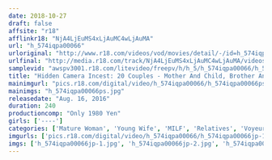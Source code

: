 ```yaml
---
date: 2018-10-27
draft: false
affsite: "r18"
afflinkr18: "NjA4LjEuMS4xLjAuMC4wLjAuMA"
url: "h_574iqpa00066"
urloriginal: "http://www.r18.com/videos/vod/movies/detail/-/id=h_574iqpa00066"
urlfinal: "http://media.r18.com/track/NjA4LjEuMS4xLjAuMC4wLjAuMA/videos/vod/movies/detail/-/id=h_574iqpa00066"
samplevid: "awspv3001.r18.com/litevideo/freepv/h/h_5/h_574iqpa00066/h_574iqpa00066_dmb_w.mp4"
title: "Hidden Camera Incest: 20 Couples - Mother And Child, Brother And Sister, Father In Law And Daughter In Law - Kinky Families Drowning In Pleasure"
mainimgurl: "pics.r18.com/digital/video/h_574iqpa00066/h_574iqpa00066ps.jpg"
mainimgs: "h_574iqpa00066ps.jpg"
releasedate: "Aug. 16, 2016"
duration: 240
productioncomp: "Only 1980 Yen"
girls: ['----']
categories: ['Mature Woman', 'Young Wife', 'MILF', 'Relatives', 'Voyeur', 'Compilation', 'Over 4 Hours']
imgurls: ['pics.r18.com/digital/video/h_574iqpa00066/h_574iqpa00066jp-1.jpg', 'pics.r18.com/digital/video/h_574iqpa00066/h_574iqpa00066jp-2.jpg', 'pics.r18.com/digital/video/h_574iqpa00066/h_574iqpa00066jp-3.jpg', 'pics.r18.com/digital/video/h_574iqpa00066/h_574iqpa00066jp-4.jpg', 'pics.r18.com/digital/video/h_574iqpa00066/h_574iqpa00066jp-5.jpg', 'pics.r18.com/digital/video/h_574iqpa00066/h_574iqpa00066jp-6.jpg', 'pics.r18.com/digital/video/h_574iqpa00066/h_574iqpa00066jp-7.jpg', 'pics.r18.com/digital/video/h_574iqpa00066/h_574iqpa00066jp-8.jpg', 'pics.r18.com/digital/video/h_574iqpa00066/h_574iqpa00066jp-9.jpg', 'pics.r18.com/digital/video/h_574iqpa00066/h_574iqpa00066jp-10.jpg', 'pics.r18.com/digital/video/h_574iqpa00066/h_574iqpa00066jp-11.jpg', 'pics.r18.com/digital/video/h_574iqpa00066/h_574iqpa00066jp-12.jpg', 'pics.r18.com/digital/video/h_574iqpa00066/h_574iqpa00066jp-13.jpg', 'pics.r18.com/digital/video/h_574iqpa00066/h_574iqpa00066jp-14.jpg', 'pics.r18.com/digital/video/h_574iqpa00066/h_574iqpa00066jp-15.jpg', 'pics.r18.com/digital/video/h_574iqpa00066/h_574iqpa00066jp-16.jpg', 'pics.r18.com/digital/video/h_574iqpa00066/h_574iqpa00066jp-17.jpg', 'pics.r18.com/digital/video/h_574iqpa00066/h_574iqpa00066jp-18.jpg', 'pics.r18.com/digital/video/h_574iqpa00066/h_574iqpa00066jp-19.jpg', 'pics.r18.com/digital/video/h_574iqpa00066/h_574iqpa00066jp-20.jpg']
imgs: ['h_574iqpa00066jp-1.jpg', 'h_574iqpa00066jp-2.jpg', 'h_574iqpa00066jp-3.jpg', 'h_574iqpa00066jp-4.jpg', 'h_574iqpa00066jp-5.jpg', 'h_574iqpa00066jp-6.jpg', 'h_574iqpa00066jp-7.jpg', 'h_574iqpa00066jp-8.jpg', 'h_574iqpa00066jp-9.jpg', 'h_574iqpa00066jp-10.jpg', 'h_574iqpa00066jp-11.jpg', 'h_574iqpa00066jp-12.jpg', 'h_574iqpa00066jp-13.jpg', 'h_574iqpa00066jp-14.jpg', 'h_574iqpa00066jp-15.jpg', 'h_574iqpa00066jp-16.jpg', 'h_574iqpa00066jp-17.jpg', 'h_574iqpa00066jp-18.jpg', 'h_574iqpa00066jp-19.jpg', 'h_574iqpa00066jp-20.jpg']
---
```

